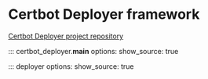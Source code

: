 # Certbot Deployer framework

[Certbot Deployer project repository]

::: certbot_deployer.__main__
    options:
      show_source: true


::: deployer
    options:
      show_source: true

[Certbot Deployer project repository]: https://github.com/theias/certbot_deployer
